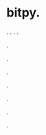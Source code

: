# bitpy.
.
.
.
.












.






















































.
























.



























.

















































































.































































.































































































.


